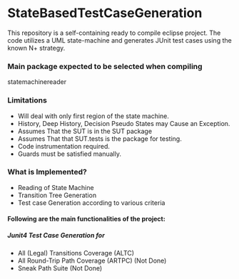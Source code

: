 # StateBasedTestCaseGeneration #

This repository is a self-containing ready to compile eclipse project. The code utilizes a UML state-machine and generates JUnit test cases using the known N+ strategy.

### Main package expected to be selected when compiling ###

statemachinereader

### Limitations ###

* Will deal with only first region of the state machine.
* History, Deep History, Decision Pseudo States may Cause an Exception.
* Assumes That the SUT is in the SUT package
* Assumes That that SUT.tests is the package for testing.
* Code instrumentation required.
* Guards must be satisfied manually.

### What is Implemented? ###
* Reading of State Machine
* Transition Tree Generation
* Test case Generation according to various criteria
#### Following are the main functionalities of the project: ####

##### Junit4 Test Case Generation for #####
* All (Legal) Transitions Coverage (ALTC)
* All Round-Trip Path Coverage (ARTPC) (Not Done)
* Sneak Path Suite (Not Done)